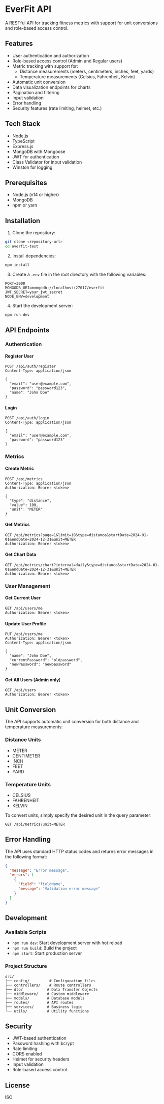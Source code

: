 # EverFit API

A RESTful API for tracking fitness metrics with support for unit conversions and role-based access control.

## Features

- User authentication and authorization
- Role-based access control (Admin and Regular users)
- Metric tracking with support for:
  - Distance measurements (meters, centimeters, inches, feet, yards)
  - Temperature measurements (Celsius, Fahrenheit, Kelvin)
- Automatic unit conversion
- Data visualization endpoints for charts
- Pagination and filtering
- Input validation
- Error handling
- Security features (rate limiting, helmet, etc.)

## Tech Stack

- Node.js
- TypeScript
- Express.js
- MongoDB with Mongoose
- JWT for authentication
- Class Validator for input validation
- Winston for logging

## Prerequisites

- Node.js (v14 or higher)
- MongoDB
- npm or yarn

## Installation

1. Clone the repository:
```bash
git clone <repository-url>
cd everfit-test
```

2. Install dependencies:
```bash
npm install
```

3. Create a `.env` file in the root directory with the following variables:
```env
PORT=3000
MONGODB_URI=mongodb://localhost:27017/everfit
JWT_SECRET=your_jwt_secret
NODE_ENV=development
```

4. Start the development server:
```bash
npm run dev
```

## API Endpoints

### Authentication

#### Register User
```http
POST /api/auth/register
Content-Type: application/json

{
  "email": "user@example.com",
  "password": "password123",
  "name": "John Doe"
}
```

#### Login
```http
POST /api/auth/login
Content-Type: application/json

{
  "email": "user@example.com",
  "password": "password123"
}
```

### Metrics

#### Create Metric
```http
POST /api/metrics
Content-Type: application/json
Authorization: Bearer <token>

{
  "type": "distance",
  "value": 100,
  "unit": "METER"
}
```

#### Get Metrics
```http
GET /api/metrics?page=1&limit=10&type=distance&startDate=2024-01-01&endDate=2024-12-31&unit=METER
Authorization: Bearer <token>
```

#### Get Chart Data
```http
GET /api/metrics/chart?interval=daily&type=distance&startDate=2024-01-01&endDate=2024-12-31&unit=METER
Authorization: Bearer <token>
```

### User Management

#### Get Current User
```http
GET /api/users/me
Authorization: Bearer <token>
```

#### Update User Profile
```http
PUT /api/users/me
Authorization: Bearer <token>
Content-Type: application/json

{
  "name": "John Doe",
  "currentPassword": "oldpassword",
  "newPassword": "newpassword"
}
```

#### Get All Users (Admin only)
```http
GET /api/users
Authorization: Bearer <token>
```

## Unit Conversion

The API supports automatic unit conversion for both distance and temperature measurements:

### Distance Units
- METER
- CENTIMETER
- INCH
- FEET
- YARD

### Temperature Units
- CELSIUS
- FAHRENHEIT
- KELVIN

To convert units, simply specify the desired unit in the query parameter:
```http
GET /api/metrics?unit=METER
```

## Error Handling

The API uses standard HTTP status codes and returns error messages in the following format:
```json
{
  "message": "Error message",
  "errors": [
    {
      "field": "fieldName",
      "message": "Validation error message"
    }
  ]
}
```

## Development

### Available Scripts

- `npm run dev`: Start development server with hot reload
- `npm run build`: Build the project
- `npm start`: Start production server

### Project Structure

```
src/
├── config/         # Configuration files
├── controllers/    # Route controllers
├── dto/           # Data Transfer Objects
├── middleware/    # Custom middleware
├── models/        # Database models
├── routes/        # API routes
├── services/      # Business logic
└── utils/         # Utility functions
```

## Security

- JWT-based authentication
- Password hashing with bcrypt
- Rate limiting
- CORS enabled
- Helmet for security headers
- Input validation
- Role-based access control

## License

ISC